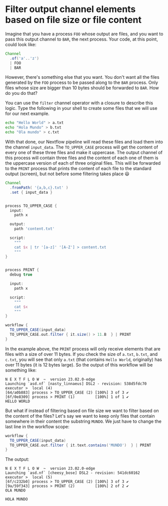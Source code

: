 # Filter output channel elements based on file size or file content

Imagine that you have a process `FOO` whose output are files, and you want to 
pass this output channel to `BAR`, the next process. Your code, at this point, 
could look like:

```Groovy
Channel
  .of('a'..'z')
  | FOO
  | BAR
```

However, there's something else that you want. You don't want all the files 
generated by the `FOO` process to be passed along to the `BAR` process. Only 
files whose size are bigger than 10 bytes should be forwarded to `BAR`. How do 
you do that?

You can use the `filter` channel operator with a closure to describe this logic.
Type the following in your shell to create some files that we will use for our 
next example.

```bash
echo "Hello World" > a.txt
echo "Hola Mundo" > b.txt
echo "Ola mundo" > c.txt
```

With that done, our Nextflow pipeline will read these files and load them into 
the channel `input_data`. The `TO_UPPER_CASE` process will get the content of every one of
 these three files and make it uppercase. The output channel of this process 
will contain three files and the content of each one of them is the uppercase 
version of each of three original files. This will be forwarded to the `PRINT` 
process that prints the content of each file to the standard output (screen), 
but not before some filtering takes place :smiley:

```Groovy
Channel
  .fromPath( '{a,b,c}.txt' )
  .set { input_data }


process TO_UPPER_CASE {
  input:
    path x

  output:
    path 'content.txt'

  script:
    """
    cat $x | tr '[a-z]' '[A-Z'] > content.txt
    """
}


process PRINT {
  debug true

  input:
    path x

  script:
    """
    cat $x
    """
}

workflow {
  TO_UPPER_CASE(input_data)
  TO_UPPER_CASE.out.filter { it.size() > 11.B  } | PRINT
}
```

In the example above, the `PRINT` process will only receive elements that are 
files with a size of over 11 bytes. If you check the size of `a.txt`,  `b.txt`, 
and `c.txt`, you will see that only `a.txt` (that contains `Hello World`, 
originally) has over 11 bytes (it is 12 bytes large). So the output of this 
workflow will be something like:

```console
N E X T F L O W  ~  version 23.02.0-edge
Launching `asd.nf` [nasty_linnaeus] DSL2 - revision: 538d5fdc70
executor >  local (4)
[64/a0b883] process > TO_UPPER_CASE (2) [100%] 3 of 3 ✔
[6f/0e8309] process > PRINT (1)         [100%] 1 of 1 ✔
HELLO WORLD
```

But what if instead of filtering based on file size we want to filter based on 
the content of the files? Let's say we want to keep only files that contain 
somewhere in their content the substring `MUNDO`. We just have to change the 
last line in the workflow scope:

```Groovy
workflow {
  TO_UPPER_CASE(input_data)
  TO_UPPER_CASE.out.filter { it.text.contains('MUNDO')  } | PRINT
}
```

The output:

```console
N E X T F L O W  ~  version 23.02.0-edge
Launching `asd.nf` [cheesy_bose] DSL2 - revision: 541dc60162
executor >  local (5)
[6f/c232b0] process > TO_UPPER_CASE (2) [100%] 3 of 3 ✔
[9a/59f343] process > PRINT (2)         [100%] 2 of 2 ✔
OLA MUNDO

HOLA MUNDO
```
